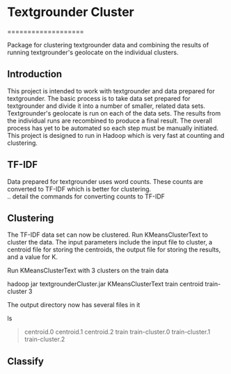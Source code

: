 # Textgrounder Cluster
===================

Package for clustering textgrounder data and combining the results of running textgrounder's geolocate on the individual clusters.

## Introduction

This project is intended to work with textgrounder and data prepared for textgrounder.  The basic process is to take data set prepared for textgrounder and divide it into a number of smaller, related data sets.  Textgrounder's geolocate is run on each of the data sets.  The results from the individual runs are recombined to produce a final result.  The overall process has yet to be automated so each step must be manually initiated.  This project is designed to run in Hadoop which is very fast at counting and clustering.

## TF-IDF

Data prepared for textgrounder uses word counts.  These counts are converted to TF-IDF which is better for clustering.  
.. detail the commands for converting counts to TF-IDF

## Clustering

The TF-IDF data set can now be clustered.  Run KMeansClusterText to cluster the data.  The input parameters include the input file to cluster, a centroid file for storing the centroids, the output file for storing the results, and a value for K.

Run KMeansClusterText with 3 clusters on the train data

  hadoop jar textgrounderCluster.jar KMeansClusterText train centroid train-cluster 3

The output directory now has several files in it

  ls
  > centroid.0
  > centroid.1
  > centroid.2
  > train
  > train-cluster.0
  > train-cluster.1
  > train-cluster.2

## Classify
